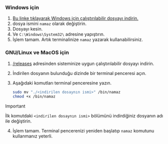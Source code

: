 ### Windows için

1) [Bu linke tıklayarak Windows için çalıştırılabilir dosyayı indirin.](https://github.com/sanalzio/namaz-vakti/releases/latest/download/namaz-vakti-windows-x64.exe)
2) dosya ismini `namaz` olarak değiştirin.
3) Dosyayı kesin.
4) Ve `C:\Windows\System32\` adresine yapıştırın.
5) İşlem tamam. Artık terminalinize `namaz` yazarak kullanabilirsiniz.

### GNU/Linux ve MacOS için

1) [/releases](https://github.com/sanalzio/namaz-vakti/releases/latest) adresinden sisteminize uygun çalıştırılabilir dosyayı indirin.
2) İndirilen dosyanın bulunduğu dizinde bir terminal penceresi açın.
3) Aşağıdaki komutları terminal penceresine yazın.
    
    ```bash
    sudo mv "./<indirilen dosaynın ismi>" /bin/namaz
    chmod +x /bin/namaz
    ```

> [!IMPORTANT]
> İlk komutdaki `<indirilen dosaynın ismi>` bölümünü indirdiğiniz dosyanın adı ile değiştirin.

4) İşlem tamam. Terminal pencerenizi yeniden başlatıp `namaz` komutunu kullanmanız yeterli.